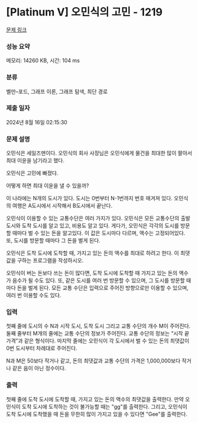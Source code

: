 # [Platinum V] 오민식의 고민 - 1219 

[문제 링크](https://www.acmicpc.net/problem/1219) 

### 성능 요약

메모리: 14260 KB, 시간: 104 ms

### 분류

벨만–포드, 그래프 이론, 그래프 탐색, 최단 경로

### 제출 일자

2024년 8월 16일 02:15:30

### 문제 설명

<p>오민식은 세일즈맨이다. 오민식의 회사 사장님은 오민식에게 물건을 최대한 많이 팔아서 최대 이윤을 남기라고 했다.</p>

<p>오민식은 고민에 빠졌다.</p>

<p>어떻게 하면 최대 이윤을 낼 수 있을까?</p>

<p>이 나라에는 N개의 도시가 있다. 도시는 0번부터 N-1번까지 번호 매겨져 있다. 오민식의 여행은 A도시에서 시작해서 B도시에서 끝난다.</p>

<p>오민식이 이용할 수 있는 교통수단은 여러 가지가 있다. 오민식은 모든 교통수단의 출발 도시와 도착 도시를 알고 있고, 비용도 알고 있다. 게다가, 오민식은 각각의 도시를 방문할 때마다 벌 수 있는 돈을 알고있다. 이 값은 도시마다 다르며, 액수는 고정되어있다. 또, 도시를 방문할 때마다 그 돈을 벌게 된다.</p>

<p>오민식은 도착 도시에 도착할 때, 가지고 있는 돈의 액수를 최대로 하려고 한다. 이 최댓값을 구하는 프로그램을 작성하시오.</p>

<p>오민식이 버는 돈보다 쓰는 돈이 많다면, 도착 도시에 도착할 때 가지고 있는 돈의 액수가 음수가 될 수도 있다. 또, 같은 도시를 여러 번 방문할 수 있으며, 그 도시를 방문할 때마다 돈을 벌게 된다. 모든 교통 수단은 입력으로 주어진 방향으로만 이용할 수 있으며, 여러 번 이용할 수도 있다.</p>

### 입력 

 <p>첫째 줄에 도시의 수 N과 시작 도시, 도착 도시 그리고 교통 수단의 개수 M이 주어진다. 둘째 줄부터 M개의 줄에는 교통 수단의 정보가 주어진다. 교통 수단의 정보는 “시작 끝 가격”과 같은 형식이다. 마지막 줄에는 오민식이 각 도시에서 벌 수 있는 돈의 최댓값이 0번 도시부터 차례대로 주어진다.</p>

<p>N과 M은 50보다 작거나 같고, 돈의 최댓값과 교통 수단의 가격은 1,000,000보다 작거나 같은 음이 아닌 정수이다.</p>

### 출력 

 <p>첫째 줄에 도착 도시에 도착할 때, 가지고 있는 돈의 액수의 최댓값을 출력한다. 만약 오민식이 도착 도시에 도착하는 것이 불가능할 때는 "gg"를 출력한다. 그리고, 오민식이 도착 도시에 도착했을 때 돈을 무한히 많이 가지고 있을 수 있다면 "Gee"를 출력한다.</p>

